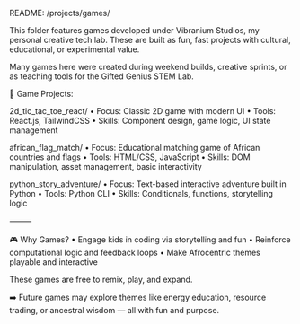README: /projects/games/

This folder features games developed under Vibranium Studios, my personal creative tech lab. These are built as fun, fast projects with cultural, educational, or experimental value.

Many games here were created during weekend builds, creative sprints, or as teaching tools for the Gifted Genius STEM Lab.

📁 Game Projects:

2d_tic_tac_toe_react/
	•	Focus: Classic 2D game with modern UI
	•	Tools: React.js, TailwindCSS
	•	Skills: Component design, game logic, UI state management

african_flag_match/
	•	Focus: Educational matching game of African countries and flags
	•	Tools: HTML/CSS, JavaScript
	•	Skills: DOM manipulation, asset management, basic interactivity

python_story_adventure/
	•	Focus: Text-based interactive adventure built in Python
	•	Tools: Python CLI
	•	Skills: Conditionals, functions, storytelling logic

⸻

🎮 Why Games?
	•	Engage kids in coding via storytelling and fun
	•	Reinforce computational logic and feedback loops
	•	Make Afrocentric themes playable and interactive

These games are free to remix, play, and expand.

➡️ Future games may explore themes like energy education, resource trading, or ancestral wisdom — all with fun and purpose.